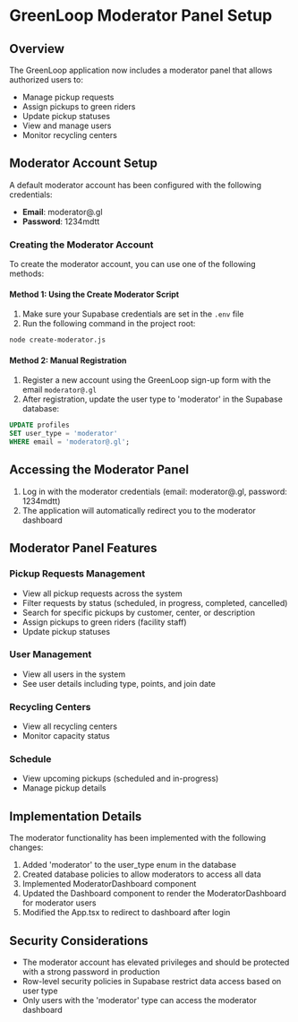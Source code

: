 # GreenLoop Moderator Panel Setup

## Overview

The GreenLoop application now includes a moderator panel that allows authorized users to:

- Manage pickup requests
- Assign pickups to green riders
- Update pickup statuses
- View and manage users
- Monitor recycling centers

## Moderator Account Setup

A default moderator account has been configured with the following credentials:

- **Email**: moderator@.gl
- **Password**: 1234mdtt

### Creating the Moderator Account

To create the moderator account, you can use one of the following methods:

#### Method 1: Using the Create Moderator Script

1. Make sure your Supabase credentials are set in the `.env` file
2. Run the following command in the project root:

```bash
node create-moderator.js
```

#### Method 2: Manual Registration

1. Register a new account using the GreenLoop sign-up form with the email `moderator@.gl`
2. After registration, update the user type to 'moderator' in the Supabase database:

```sql
UPDATE profiles
SET user_type = 'moderator'
WHERE email = 'moderator@.gl';
```

## Accessing the Moderator Panel

1. Log in with the moderator credentials (email: moderator@.gl, password: 1234mdtt)
2. The application will automatically redirect you to the moderator dashboard

## Moderator Panel Features

### Pickup Requests Management

- View all pickup requests across the system
- Filter requests by status (scheduled, in progress, completed, cancelled)
- Search for specific pickups by customer, center, or description
- Assign pickups to green riders (facility staff)
- Update pickup statuses

### User Management

- View all users in the system
- See user details including type, points, and join date

### Recycling Centers

- View all recycling centers
- Monitor capacity status

### Schedule

- View upcoming pickups (scheduled and in-progress)
- Manage pickup details

## Implementation Details

The moderator functionality has been implemented with the following changes:

1. Added 'moderator' to the user_type enum in the database
2. Created database policies to allow moderators to access all data
3. Implemented ModeratorDashboard component
4. Updated the Dashboard component to render the ModeratorDashboard for moderator users
5. Modified the App.tsx to redirect to dashboard after login

## Security Considerations

- The moderator account has elevated privileges and should be protected with a strong password in production
- Row-level security policies in Supabase restrict data access based on user type
- Only users with the 'moderator' type can access the moderator dashboard
